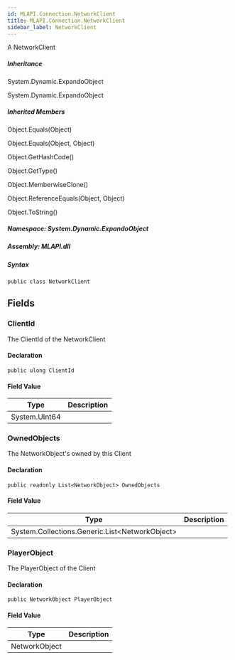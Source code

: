 ```yaml
---  
id: MLAPI.Connection.NetworkClient
title: MLAPI.Connection.NetworkClient
sidebar_label: NetworkClient
---
```


<div class="markdown level0 summary">

A NetworkClient

</div>

<div class="markdown level0 conceptual">

</div>

<div class="inheritance">

##### Inheritance

<div class="level0">

System.Dynamic.ExpandoObject

</div>

<div class="level1">

System.Dynamic.ExpandoObject

</div>

</div>

<div class="inheritedMembers">

##### Inherited Members

<div>

Object.Equals(Object)

</div>

<div>

Object.Equals(Object, Object)

</div>

<div>

Object.GetHashCode()

</div>

<div>

Object.GetType()

</div>

<div>

Object.MemberwiseClone()

</div>

<div>

Object.ReferenceEquals(Object, Object)

</div>

<div>

Object.ToString()

</div>

</div>

##### **Namespace**: System.Dynamic.ExpandoObject

##### **Assembly**: MLAPI.dll

##### Syntax

    public class NetworkClient

## Fields

### ClientId

<div class="markdown level1 summary">

The ClientId of the NetworkClient

</div>

<div class="markdown level1 conceptual">

</div>

#### Declaration

    public ulong ClientId

#### Field Value

| Type          | Description |
|---------------|-------------|
| System.UInt64 |             |

### OwnedObjects

<div class="markdown level1 summary">

The NetworkObject's owned by this Client

</div>

<div class="markdown level1 conceptual">

</div>

#### Declaration

    public readonly List<NetworkObject> OwnedObjects

#### Field Value

| Type                                                 | Description |
|------------------------------------------------------|-------------|
| System.Collections.Generic.List&lt;NetworkObject&gt; |             |

### PlayerObject

<div class="markdown level1 summary">

The PlayerObject of the Client

</div>

<div class="markdown level1 conceptual">

</div>

#### Declaration

    public NetworkObject PlayerObject

#### Field Value

| Type          | Description |
|---------------|-------------|
| NetworkObject |             |
